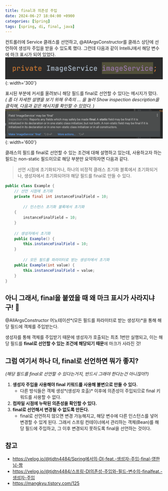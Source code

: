 ```yaml
---
title: final과 의존성 주입
date: 2024-06-27 18:04:00 +0900
categories: [Spring]
tags: [spring, di, final, java]
---
```


컨트롤러에 Service 클래스를 선언하고, @AllArgsConstructor를 클래스 상단에 선언하여 생성자 주입을 받을 수 있도록 했다. 그런데 다음과 같이 IntelliJ에서 해당 변수에 마크 표시가 되어 있었다.
<br>
![image](/assets/img/post/spring/240627_final과-의존성-주입/screenshot_01.png){: width='300'}


표시된 부분에 커서를 올려보니 해당 필드를 final로 선언할 수 있다는 메시지가 떴다. <br>
_( 좀 더 자세한 설명을 보기 위해 우측의 … 을 눌러 Show inspection description을 클릭해, 다음과 같은 메시지를 확인할 수 있었다. )_
<br>
![image](/assets/img/post/spring/240627_final과-의존성-주입/screenshot_02.png){: width='600'}

클래스의 필드를 final로 선언할 수 있는 조건에 대해 설명하고 있는데, 사용하고자 하는 필드는 non-static 필드이므로 해당 부분만 요약하자면 다음과 같다.

> 선언 시점에 초기화되거나, 하나의 비정적 클래스 초기화 블록에서 초기화되거나, 생성자에서 초기화되어야 해당 필드를 final로 만들 수 있다.

~~~ java
public class Example {
    // 선언 시점에 초기화
    private final int instanceFinalField = 10;

		// 인스턴스 초기화 블록에서 초기화
    {
        instanceFinalField = 10; 
    }

    // 생성자에서 초기화
    public Example() {
        this.instanceFinalField = 10; 
    }

		// 모든 필드를 파라미터로 받는 생성자에서 초기화
    public Example(int value) {
        this.instanceFinalField = value; 
    }
}
~~~

## 아니 그래서, final을 붙였을 때 왜 마크 표시가 사라지냐구! 🤔
@AllArgsConstructor 어노테이션*(모든 필드를 파라미터로 받는 생성자)*을 통해 해당 필드에 객체를 주입받는다. 

생성자를 통해 객체를 주입받기 때문에 생성자가 호출되는 최초 1번만 실행되고, 이는 해당 필드를 **final로 선언할 수 있는 조건에 해당되기 때문**에 마크가 사라진 것!
<br>

## 그럼 여기서 하나 더, final로 선언하면 뭐가 좋지?
*(해당 필드를 final로 선언할 수 있다는거지, 반드시 그래야 한다는건 아니잖아?)*

1. **생성자 주입을 사용해야 final 키워드를 사용해 불변으로 만들 수 있다.** 
    - 다른 방식들은 객체 생성*(생성자 호출)* 이후에 의존성이 주입되므로 final 키워드를 사용할 수 없다.
2. **컴파일 시점에 누락된 의존성을 확인할 수 있다.**
3. **final로 선언해서 변경될 수 없도록 만든다.** 
    - final로 선언하지 않으면 변경 가능해지고, 해당 변수에 다른 인스턴스를 넣어 변경할 수 있게 된다. 그래서 스프링 컨테이너에서 관리하는 객체(Bean)를 해당 필드에 주입하고, 그 이후 변경되지 못하도록 final을 선언하는 것이다.


## 참고
- <https://velog.io/@tjdtn4484/Spring에서의-DI-feat.-생성자-주입-final-영한님-짱>
- <https://velog.io/@tjdtn4484/스프링-DI의존성-주입와-필드-변수의-finalfeat.-생성자-주입>
- <https://mangkyu.tistory.com/125>
